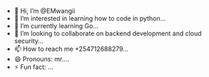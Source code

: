 - 👋 Hi, I’m @EMwangii
- 👀 I’m interested in learning how to code in python...
- 🌱 I’m currently learning Go...
- 💞️ I’m looking to collaborate on backend development and cloud security...
- 📫 How to reach me +254712688279...
- 😄 Pronouns: mr....
- ⚡ Fun fact: ...

<!---
EMwangii/EMwangii is a ✨ special ✨ repository because its `README.md` (this file) appears on your GitHub profile.
You can click the Preview link to take a look at your changes.
--->
